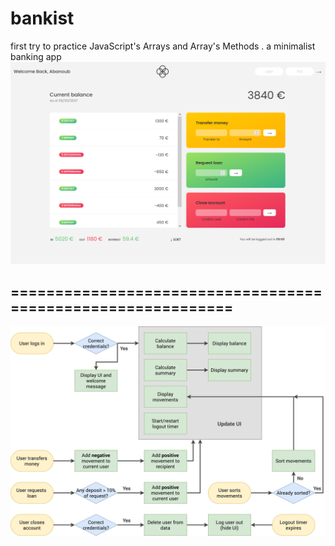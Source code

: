 # bankist
first try to practice JavaScript's Arrays and Array's Methods .
a minimalist banking app
![App Screenshot](./preview.png)
## ============================================================
![App flowchart](./Bankist-flowchart.png)
